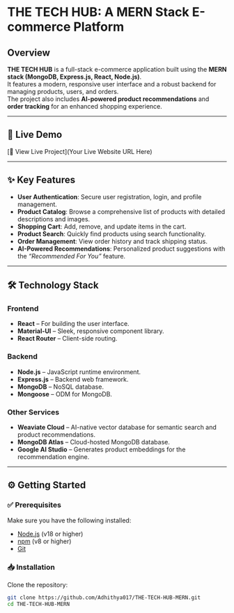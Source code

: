 # THE TECH HUB: A MERN Stack E-commerce Platform

## Overview
**THE TECH HUB** is a full-stack e-commerce application built using the **MERN stack (MongoDB, Express.js, React, Node.js)**.  
It features a modern, responsive user interface and a robust backend for managing products, users, and orders.  
The project also includes **AI-powered product recommendations** and **order tracking** for an enhanced shopping experience.

---

## 🚀 Live Demo
[🔗 View Live Project](Your Live Website URL Here)

---

## ✨ Key Features
- **User Authentication**: Secure user registration, login, and profile management.  
- **Product Catalog**: Browse a comprehensive list of products with detailed descriptions and images.  
- **Shopping Cart**: Add, remove, and update items in the cart.  
- **Product Search**: Quickly find products using search functionality.  
- **Order Management**: View order history and track shipping status.  
- **AI-Powered Recommendations**: Personalized product suggestions with the *“Recommended For You”* feature.  

---

## 🛠️ Technology Stack

### Frontend
- **React** – For building the user interface.  
- **Material-UI** – Sleek, responsive component library.  
- **React Router** – Client-side routing.  

### Backend
- **Node.js** – JavaScript runtime environment.  
- **Express.js** – Backend web framework.  
- **MongoDB** – NoSQL database.  
- **Mongoose** – ODM for MongoDB.  

### Other Services
- **Weaviate Cloud** – AI-native vector database for semantic search and product recommendations.  
- **MongoDB Atlas** – Cloud-hosted MongoDB database.  
- **Google AI Studio** – Generates product embeddings for the recommendation engine.  

---

## ⚙️ Getting Started

### ✅ Prerequisites
Make sure you have the following installed:
- [Node.js](https://nodejs.org/) (v18 or higher)  
- [npm](https://www.npmjs.com/) (v8 or higher)  
- [Git](https://git-scm.com/)  

### 📥 Installation
Clone the repository:
```bash
git clone https://github.com/Adhithya017/THE-TECH-HUB-MERN.git
cd THE-TECH-HUB-MERN
